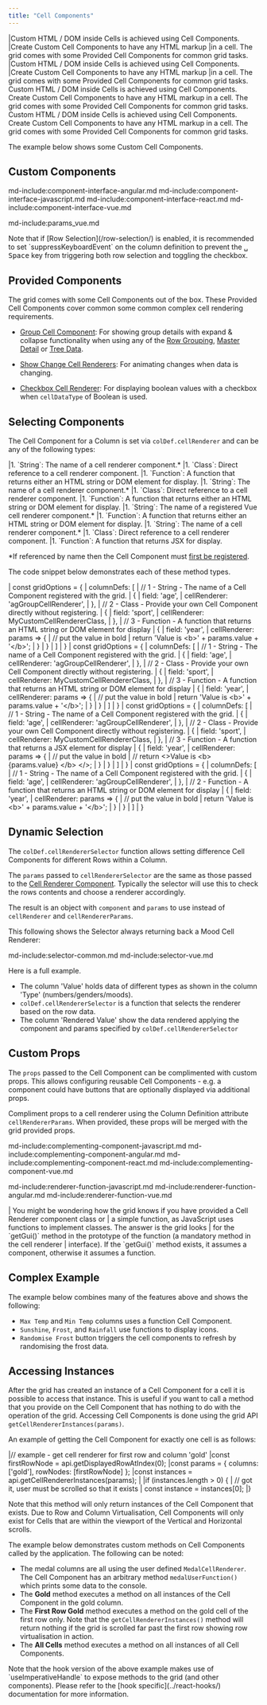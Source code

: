 ```yaml
---
title: "Cell Components"
---
```


<framework-specific-section frameworks="javascript">
|Custom HTML / DOM inside Cells is achieved using Cell Components.
|Create Custom Cell Components to have any HTML markup
|in a cell. The grid comes with some Provided Cell Components for common grid tasks.
</framework-specific-section>

<framework-specific-section frameworks="vue">
|Custom HTML / DOM inside Cells is achieved using Cell Components.
|Create Custom Cell Components to have any HTML markup
|in a cell. The grid comes with some Provided Cell Components for common grid tasks.
</framework-specific-section>

<framework-specific-section frameworks="react">
<video-section id="9IbhW4z--mg" title="React Cell Renderers" header="true">
Custom HTML / DOM inside Cells is achieved using Cell Components.
Create Custom Cell Components to have any HTML markup
in a cell. The grid comes with some Provided Cell Components for common grid tasks.
</video-section>
</framework-specific-section>

<framework-specific-section frameworks="angular">
<video-section id="xsafnM77NVs" title="Angular Cell Renderers" header="true">
Custom HTML / DOM inside Cells is achieved using Cell Components.
Create Custom Cell Components to have any HTML markup
in a cell. The grid comes with some Provided Cell Components for common grid tasks.
</video-section>
</framework-specific-section>

The example below shows some Custom Cell Components.

<grid-example title='Simple Cell Renderer' name='cell-renderer-summary-example' type='mixed' options='{ "exampleHeight": 460 }'></grid-example>

## Custom Components

md-include:component-interface-angular.md
md-include:component-interface-javascript.md
md-include:component-interface-react.md
md-include:component-interface-vue.md

<framework-specific-section frameworks="javascript,angular,vue">
<interface-documentation interfaceName='ICellRendererParams' config='{"description":""}' ></interface-documentation>
</framework-specific-section>
<framework-specific-section frameworks="react">
<interface-documentation interfaceName='CustomCellRendererProps' config='{"description":""}' ></interface-documentation>
</framework-specific-section>

md-include:params_vue.md

<note>
Note that if [Row Selection](/row-selection/) is enabled, it is recommended to set `suppressKeyboardEvent` on the column definition to prevent the <kbd>␣ Space</kbd> key from triggering both row selection and toggling the checkbox.
</note>

## Provided Components

The grid comes with some Cell Components out of the box. These Provided Cell Components cover common some common complex cell rendering requirements.

- [Group Cell Component](/group-cell-renderer/): For showing group details with expand & collapse functionality when using any of the [Row Grouping](/grouping/), [Master Detail](/master-detail/) or [Tree Data](/tree-data/).

- [Show Change Cell Renderers](/change-cell-renderers/): For animating changes when data is changing.

- [Checkbox Cell Renderer](/cell-data-types/): For displaying boolean values with a checkbox when `cellDataType` of Boolean is used.


## Selecting Components

The Cell Component for a Column is set via `colDef.cellRenderer` and can be any of the following types:

<framework-specific-section frameworks="javascript">
|1. `String`: The name of a cell renderer component.*
|1. `Class`: Direct reference to a cell renderer component.
|1. `Function`: A function that returns either an HTML string or DOM element for display.
</framework-specific-section>

<framework-specific-section frameworks="angular">
|1. `String`: The name of a cell renderer component.*
|1. `Class`: Direct reference to a cell renderer component.
|1. `Function`: A function that returns either an HTML string or DOM element for display.
</framework-specific-section>

<framework-specific-section frameworks="vue">
|1. `String`: The name of a registered Vue cell renderer component.*
|1. `Function`: A function that returns either an HTML string or DOM element for display.
</framework-specific-section>

<framework-specific-section frameworks="react">
|1. `String`: The name of a cell renderer component.*
|1. `Class`: Direct reference to a cell renderer component.
|1. `Function`: A function that returns JSX for display.
</framework-specific-section>

*If referenced by name then the Cell Component must [first be registered](/components/#registering-custom-components).

The code snippet below demonstrates each of these method types.

<framework-specific-section frameworks="javascript">
<snippet spaceBetweenProperties="true">
| const gridOptions = {
|     columnDefs: [
|         // 1 - String - The name of a Cell Component registered with the grid.
|         {
|             field: 'age',
|             cellRenderer: 'agGroupCellRenderer',
|         },
|         // 2 - Class - Provide your own Cell Component directly without registering.
|         {
|             field: 'sport',
|             cellRenderer: MyCustomCellRendererClass,
|         },
|         // 3 - Function - A function that returns an HTML string or DOM element for display
|         {
|             field: 'year',
|             cellRenderer: params => {
|                 // put the value in bold
|                 return 'Value is &lt;b&gt;' + params.value + '&lt;/b&gt;';
|             }
|         }
|     ]
| }
</snippet>
</framework-specific-section>

<framework-specific-section frameworks="angular">
<snippet spaceBetweenProperties="true">
| const gridOptions = {
|     columnDefs: [
|         // 1 - String - The name of a Cell Component registered with the grid.
|         {
|             field: 'age',
|             cellRenderer: 'agGroupCellRenderer',
|         },
|         // 2 - Class - Provide your own Cell Component directly without registering.
|         {
|             field: 'sport',
|             cellRenderer: MyCustomCellRendererClass,
|         },
|         // 3 - Function - A function that returns an HTML string or DOM element for display
|         {
|             field: 'year',
|             cellRenderer: params => {
|                 // put the value in bold
|                 return 'Value is &lt;b&gt;' + params.value + '&lt;/b&gt;';
|             }
|         }
|     ]
| }
</snippet>
</framework-specific-section>

<framework-specific-section frameworks="react">
<snippet spaceBetweenProperties="true">
| const gridOptions = {
|     columnDefs: [
|         // 1 - String - The name of a Cell Component registered with the grid.
|         {
|             field: 'age',
|             cellRenderer: 'agGroupCellRenderer',
|         },
|         // 2 - Class - Provide your own Cell Component directly without registering.
|         {
|             field: 'sport',
|             cellRenderer: MyCustomCellRendererClass,
|         },
|         // 3 - Function - A function that returns a JSX element for display
|         {
|             field: 'year',
|             cellRenderer: params => {
|                 // put the value in bold
|                 // return &lt;&gt;Value is &lt;b&gt; {params.value} &lt;/b&gt; &lt;/&gt;;
|             }
|         }
|     ]
| }
</snippet>
</framework-specific-section>

<framework-specific-section frameworks="vue">
<snippet spaceBetweenProperties="true"> 
| const gridOptions = {
|     columnDefs: [
|         // 1 - String - The name of a Cell Component registered with the grid.
|         {
|             field: 'age',
|             cellRenderer: 'agGroupCellRenderer',
|         },
|         // 2 - Function - A function that returns an HTML string or DOM element for display
|         {
|             field: 'year',
|             cellRenderer: params => {
|                 // put the value in bold
|                 return 'Value is &lt;b&gt;' + params.value + '&lt;/b&gt;';
|             }
|         }
|     ]
| }
</snippet>
</framework-specific-section>


## Dynamic Selection

The `colDef.cellRendererSelector` function allows setting difference Cell Components for different Rows within a Column.

The `params` passed to `cellRendererSelector` are the same as those passed to the [Cell Renderer Component](/component-cell-renderer/). Typically the selector will use this to check the rows contents and choose a renderer accordingly.

The result is an object with `component` and `params` to use instead of `cellRenderer` and `cellRendererParams`.

This following shows the Selector always returning back a Mood Cell Renderer:

md-include:selector-common.md
md-include:selector-vue.md
 
Here is a full example.
- The column 'Value' holds data of different types as shown in the column 'Type' (numbers/genders/moods).
- `colDef.cellRendererSelector` is a function that selects the renderer based on the row data.
- The column 'Rendered Value' show the data rendered applying the component and params specified by `colDef.cellRendererSelector`

<grid-example title='Dynamic Rendering Component' name='dynamic-rendering-component' type='mixed' options='{ "exampleHeight": 335, "extras": ["fontawesome"] }'></grid-example>


## Custom Props

The `props` passed to the Cell Component can be complimented with custom props. This allows configuring reusable Cell Components - e.g. a component could have buttons that are optionally displayed via additional props.

Compliment props to a cell renderer using the Column Definition attribute  `cellRendererParams`. When provided, these props will be merged with the grid provided props.

md-include:complementing-component-javascript.md
md-include:complementing-component-angular.md
md-include:complementing-component-react.md
md-include:complementing-component-vue.md

md-include:renderer-function-javascript.md
md-include:renderer-function-angular.md
md-include:renderer-function-vue.md 

<framework-specific-section frameworks="javascript">
<note>
| You might be wondering how the grid knows if you have provided a Cell Renderer component class or
| a simple function, as JavaScript uses functions to implement classes. The answer is the grid looks
| for the `getGui()` method in the prototype of the function (a mandatory method in the cell renderer
| interface). If the `getGui()` method exists, it assumes a component, otherwise it assumes a function.
</note>
</framework-specific-section>

## Complex Example

The example below combines many of the features above and shows the following:

- `Max Temp` and `Min Temp` columns uses a function Cell Component.
- `Sunshine`, `Frost`, and `Rainfall` use functions to display icons.
- `Randomise Frost` button triggers the cell components to refresh by randomising the frost data.

<grid-example title='Cell Renderer' name='cell-renderer' type='mixed'></grid-example>

## Accessing Instances

After the grid has created an instance of a Cell Component for a cell it is possible to access that instance. This is useful if you want to call a method that you provide on the Cell Component that has nothing to do with the operation of the grid. Accessing Cell Components is done using the grid API `getCellRendererInstances(params)`.

<api-documentation source='grid-api/api.json' section='rendering' names='["getCellRendererInstances"]' ></api-documentation>

An example of getting the Cell Component for exactly one cell is as follows:

<snippet transform={false}>
|// example - get cell renderer for first row and column 'gold'
|const firstRowNode = api.getDisplayedRowAtIndex(0);
|const params = { columns: ['gold'], rowNodes: [firstRowNode] };
|const instances = api.getCellRendererInstances(params);
|
|if (instances.length > 0) {
|    // got it, user must be scrolled so that it exists
|    const instance = instances[0];
|}
</snippet>

Note that this method will only return instances of the Cell Component that exists. Due to Row and Column Virtualisation, Cell Components will only exist for Cells that are within the viewport of the Vertical and Horizontal scrolls.

The example below demonstrates custom methods on Cell Components called by the application. The following can be noted:

- The medal columns are all using the user defined `MedalCellRenderer`. The Cell Component has an arbitrary method `medalUserFunction()` which prints some data to the console.
- The **Gold** method executes a method on all instances of the Cell Component in the gold column.
- The **First Row Gold** method executes a method on the gold cell of the first row only. Note that the `getCellRendererInstances()` method will return nothing if the grid is scrolled far past the first row showing row virtualisation in action.
- The **All Cells** method executes a method on all instances of all Cell Components.

<grid-example title='Get Cell Renderer' name='get-cell-renderer' type='mixed'></grid-example>

<framework-specific-section frameworks="react">
<note>
Note that the hook version of the above example makes use of `useImperativeHandle` to expose methods to the grid (and other components). Please
refer to the [hook specific](../react-hooks/) documentation for more information.
</note>
</framework-specific-section>

